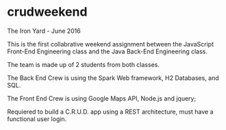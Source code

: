 # crudweekend

The Iron Yard - June 2016

This is the first collabrative weekend assignment between the JavaScript Front-End Engineering class and the Java Back-End Engineering class. 

The team is made up of 2 students from both classes. 

The Back End Crew is using the Spark Web framework, H2 Databases, and SQL.

The Front End Crew is using Google Maps API, Node.js and jquery;

Requiered to build a C.R.U.D. app using a REST architecture, must have a functional user login.

